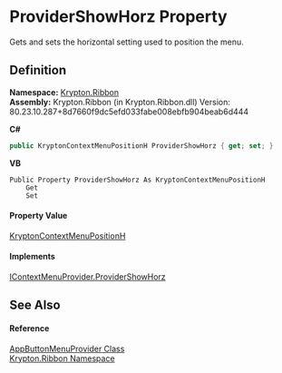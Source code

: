# ProviderShowHorz Property


Gets and sets the horizontal setting used to position the menu.



## Definition
**Namespace:** <a href="1e9bc734-cff9-e9b8-f013-94cdac669794.md">Krypton.Ribbon</a>  
**Assembly:** Krypton.Ribbon (in Krypton.Ribbon.dll) Version: 80.23.10.287+8d7660f9dc5efd033fabe008ebfb904beab6d444

**C#**
``` C#
public KryptonContextMenuPositionH ProviderShowHorz { get; set; }
```
**VB**
``` VB
Public Property ProviderShowHorz As KryptonContextMenuPositionH
	Get
	Set
```



#### Property Value
<a href="e14d503c-1799-70b9-5aed-d1fffac53725.md">KryptonContextMenuPositionH</a>

#### Implements
<a href="d4c6e8ca-c8ce-2efb-941e-79bfe87c0582.md">IContextMenuProvider.ProviderShowHorz</a>  


## See Also


#### Reference
<a href="17a4884e-a2d5-62f8-0e59-bba1d24d36d0.md">AppButtonMenuProvider Class</a>  
<a href="1e9bc734-cff9-e9b8-f013-94cdac669794.md">Krypton.Ribbon Namespace</a>  
